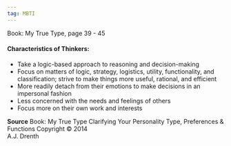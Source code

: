 ```yaml
---
tag: MBTI
---
```

Book: My True Type, page 39 - 45

#### Characteristics of Thinkers:
- Take a logic-based approach to reasoning and decision-making
- Focus on matters of logic, strategy, logistics, utility, functionality, and classification; strive to make things more useful, rational, and efficient 
- More readily detach from their emotions to make decisions in an impersonal fashion
- Less concerned with the needs and feelings of others
- Focus more on their own work and interests

**Source**
Book: My True Type
Clarifying Your Personality Type, Preferences & Functions
Copyright © 2014  
A.J. Drenth